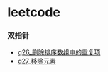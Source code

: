 # leetcode

### 双指针

- [q26\_删除排序数组中的重复项](/双指针/q26_删除有序数组中的重复项/remove-duplicates-from-sorted-array.js)
- [q27\_移除元素](/双指针/q27_移除元素/remove-element.js)
